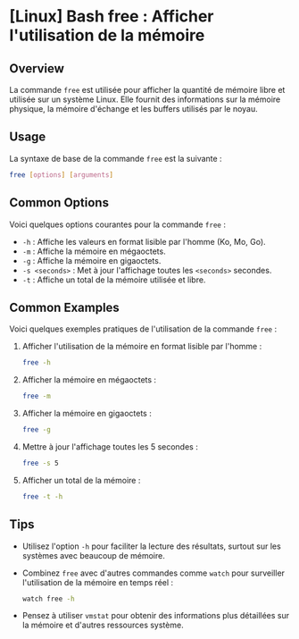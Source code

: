 # [Linux] Bash free : Afficher l'utilisation de la mémoire

## Overview
La commande `free` est utilisée pour afficher la quantité de mémoire libre et utilisée sur un système Linux. Elle fournit des informations sur la mémoire physique, la mémoire d'échange et les buffers utilisés par le noyau.

## Usage
La syntaxe de base de la commande `free` est la suivante :

```bash
free [options] [arguments]
```

## Common Options
Voici quelques options courantes pour la commande `free` :

- `-h` : Affiche les valeurs en format lisible par l'homme (Ko, Mo, Go).
- `-m` : Affiche la mémoire en mégaoctets.
- `-g` : Affiche la mémoire en gigaoctets.
- `-s <seconds>` : Met à jour l'affichage toutes les `<seconds>` secondes.
- `-t` : Affiche un total de la mémoire utilisée et libre.

## Common Examples
Voici quelques exemples pratiques de l'utilisation de la commande `free` :

1. Afficher l'utilisation de la mémoire en format lisible par l'homme :

   ```bash
   free -h
   ```

2. Afficher la mémoire en mégaoctets :

   ```bash
   free -m
   ```

3. Afficher la mémoire en gigaoctets :

   ```bash
   free -g
   ```

4. Mettre à jour l'affichage toutes les 5 secondes :

   ```bash
   free -s 5
   ```

5. Afficher un total de la mémoire :

   ```bash
   free -t -h
   ```

## Tips
- Utilisez l'option `-h` pour faciliter la lecture des résultats, surtout sur les systèmes avec beaucoup de mémoire.
- Combinez `free` avec d'autres commandes comme `watch` pour surveiller l'utilisation de la mémoire en temps réel :

  ```bash
  watch free -h
  ```

- Pensez à utiliser `vmstat` pour obtenir des informations plus détaillées sur la mémoire et d'autres ressources système.